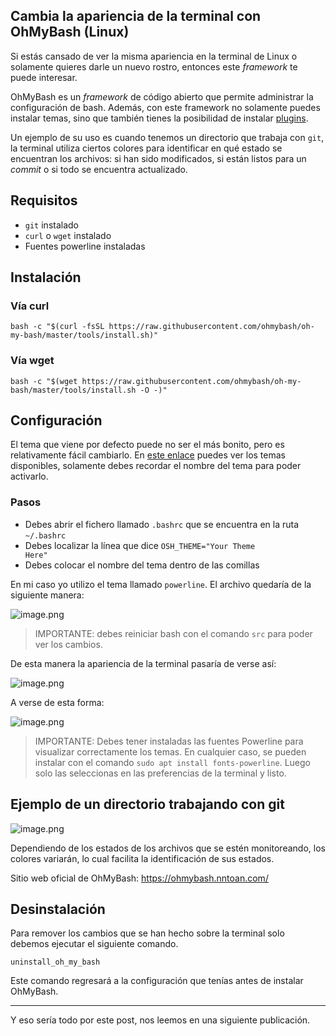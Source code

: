 ## Cambia la apariencia de la terminal con OhMyBash (Linux)

Si estás cansado de ver la misma apariencia en la terminal de Linux o solamente quieres darle un nuevo rostro, entonces este *framework* te puede interesar. 

OhMyBash es un *framework* de código abierto que permite administrar la configuración de bash. Además, con este framework no solamente puedes instalar temas, sino que también tienes la posibilidad de instalar [plugins](https://github.com/ohmybash/oh-my-bash/tree/master/plugins).

Un ejemplo de su uso es cuando tenemos un directorio que trabaja con <code>git</code>, la terminal utiliza ciertos colores para identificar en qué estado se encuentran los archivos: si han sido modificados, si están listos para un *commit* o si todo se encuentra actualizado.

## Requisitos

* <code>git</code> instalado
* <code>curl</code> o <code>wget</code> instalado
* Fuentes powerline instaladas

## Instalación

### Vía curl


```
bash -c "$(curl -fsSL https://raw.githubusercontent.com/ohmybash/oh-my-bash/master/tools/install.sh)"
``` 


### Vía wget

```
bash -c "$(wget https://raw.githubusercontent.com/ohmybash/oh-my-bash/master/tools/install.sh -O -)"
```

## Configuración

El tema que viene por defecto puede no ser el más bonito, pero es relativamente fácil cambiarlo. En [este enlace](https://github.com/ohmybash/oh-my-bash/wiki/Themes) puedes ver los temas disponibles, solamente debes recordar el nombre del tema para poder activarlo.

### Pasos

* Debes abrir el fichero llamado <code>.bashrc</code> que se encuentra en la ruta <code>~/.bashrc</code>
* Debes localizar la línea que dice <code>OSH_THEME="Your Theme Here"</code>
* Debes colocar el nombre del tema dentro de las comillas

En mi caso yo utilizo el tema llamado <code>powerline</code>. El archivo quedaría de la siguiente manera:

![image.png](https://cdn.hashnode.com/res/hashnode/image/upload/v1614984267301/AiOUExCKO.png)

>IMPORTANTE: debes reiniciar bash con el comando <code>src</code> para poder ver los cambios.

De esta manera la apariencia de la terminal pasaría de verse así:

![image.png](https://cdn.hashnode.com/res/hashnode/image/upload/v1614983827484/l5DaJnawn.png)

A verse de esta forma:

![image.png](https://cdn.hashnode.com/res/hashnode/image/upload/v1614984220580/LKQUolrP5.png)

> IMPORTANTE: Debes tener instaladas las fuentes Powerline para visualizar correctamente los temas. En cualquier caso, se pueden instalar con el comando <code>sudo apt install fonts-powerline</code>. Luego solo las seleccionas en las preferencias de la terminal y listo.

## Ejemplo de un directorio trabajando con git

![image.png](https://cdn.hashnode.com/res/hashnode/image/upload/v1614984365887/5FRPGGxDR.png)

Dependiendo de los estados de los archivos que se estén monitoreando, los colores variarán, lo cual facilita la identificación de sus estados.

Sitio web oficial de OhMyBash: https://ohmybash.nntoan.com/

## Desinstalación

Para remover los cambios que se han hecho sobre la terminal solo debemos ejecutar el siguiente comando.

```
uninstall_oh_my_bash
```

Este comando regresará a la configuración que tenías antes de instalar OhMyBash.

---

Y eso sería todo por este post, nos leemos en una siguiente publicación.
